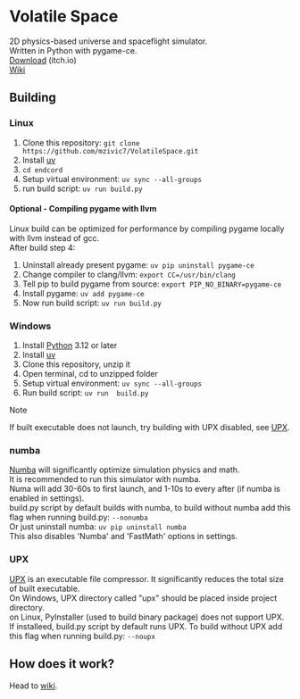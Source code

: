 # Volatile Space
2D physics-based universe and spaceflight simulator.  
Written in Python with pygame-ce.  
[Download](https://mzivic.itch.io/volatile-space) (itch.io)  
[Wiki](documentation/wiki.md)  


## Building
### Linux
1. Clone this repository: `git clone https://github.com/mzivic7/VolatileSpace.git`
2. Install [uv](https://docs.astral.sh/uv/getting-started/installation/)
3. `cd endcord`
4. Setup virtual environment: `uv sync --all-groups`
5. run build script: `uv run build.py`

#### Optional - Compiling pygame with llvm
Linux build can be optimized for performance by compiling pygame locally with llvm instead of gcc.  
After build step 4:
1. Uninstall already present pygame: `uv pip uninstall pygame-ce`
2. Change compiler to clang/llvm: `export CC=/usr/bin/clang`
3. Tell pip to build pygame from source: `export PIP_NO_BINARY=pygame-ce`
4. Install pygame: `uv add pygame-ce`
5. Now run build script: `uv run build.py`

### Windows
1. Install [Python](https://www.python.org/) 3.12 or later
2. Install [uv](https://docs.astral.sh/uv/getting-started/installation/)
3. Clone this repository, unzip it
4. Open terminal, cd to unzipped folder
5. Setup virtual environment: `uv sync --all-groups`
6. Run build script: `uv run  build.py`
> [!NOTE]  
> If built executable does not launch, try building with UPX disabled, see [UPX](#upx).

### numba
[Numba](https://numba.pydata.org/) will significantly optimize simulation physics and math.  
It is recommended to run this simulator with numba.  
Numa will add 30-60s to first launch, and 1-10s to every after (if numba is enabled in settings).  
build.py script by default builds with numba, to build without numba add this flag when running build.py: `--nonumba`  
Or just uninstall numba: `uv pip uninstall numba`  
This also disables 'Numba' and 'FastMath' options in settings.  

### UPX
[UPX](https://upx.github.io/) is an executable file compressor. It significantly reduces the total size of built executable.  
On Windows, UPX directory called "upx" should be placed inside project directory.  
on Linux, PyInstaller (used to build binary package) does not support UPX.  
If installeed, build.py script by default runs UPX. To build without UPX add this flag when running build.py: `--noupx`  

## How does it work?
Head to [wiki](documentation/wiki.md).
